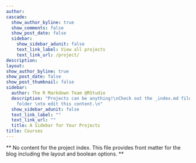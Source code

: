 ```yaml
---
author: 
cascade:
  show_author_byline: true
  show_comments: false
  show_post_date: false
  sidebar:
    show_sidebar_adunit: false
    text_link_label: View all projects
    text_link_url: /project/
description: 
layout: 
show_author_byline: true
show_post_date: false
show_post_thumbnail: false
sidebar:
  author: The R Markdown Team @RStudio
  description: "Projects can be anything!\nCheck out the _index.md file in the /project
    folder \nto edit this content.\n"
  show_sidebar_adunit: false
  text_link_label: ""
  text_link_url: ""
  title: A Sidebar for Your Projects
title: Courses
---
```


** No content for the project index. This file provides front matter for the blog including the layout and boolean options. **
